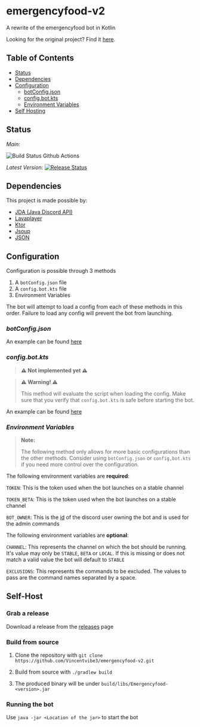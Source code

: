 ﻿# emergencyfood-v2

A rewrite of the emergencyfood bot in Kotlin

Looking for the original project? Find it [here](https://github.com/Vincentvibe3/EmergencyFoodBot).

## Table of Contents

* [Status](#Status)
* [Dependencies](#Dependencies)
* [Configuration](#Configuration)
  * [botConfig.json](#botConfigjson)
  * [config.bot.kts](#configbotkts)
  * [Environment Variables](#Environment-Variables)
* [Self Hosting](#Self-Host)

## Status

*Main:* 

![Build Status Github Actions](https://github.com/Vincentvibe3/emergencyfood-v2/actions/workflows/Build.yaml/badge.svg?branch=main) 
 
*Latest Version:*
[![Release Status](https://github.com/Vincentvibe3/emergencyfood-v2/actions/workflows/Release.yml/badge.svg)](https://github.com/Vincentvibe3/emergencyfood-v2/actions/workflows/Release.yml)

## Dependencies

This project is made possible by:

- [JDA (Java Discord API)](https://github.com/DV8FromTheWorld/JDA)
- [Lavaplayer](https://github.com/sedmelluq/lavaplayer)
- [Ktor](https://ktor.io/)
- [Jsoup](https://jsoup.org/)
- [JSON](https://github.com/stleary/JSON-java)

## Configuration

Configuration is possible through 3 methods

1. A `botConfig.json` file
2. A `config.bot.kts` file
3. Environment Variables

The bot will attempt to load a config from each of these methods in this order.
Failure to load any config will prevent the bot from launching. 

### *botConfig.json*

An example can be found [here](https://github.com/Vincentvibe3/emergencyfood-v2/blob/main/examples/botConfig.json)

### *config.bot.kts*

> **⚠ Not implemented yet ⚠**

>**⚠ Warning! ⚠**
> 
> This method will evaluate the script when loading the config.
> Make sure that you verify that `config.bot.kts` is safe before starting the bot.

An example can be found [here]()

### *Environment Variables*

> **Note:**
>
> The following method only allows for more basic configurations than the other methods.
> Consider using `botConfig.json` or `config,bot.kts` if you need more control over the configuration.


The following environment variables are **required**:

`TOKEN`: This is the token used when the bot launches on a stable channel

`TOKEN_BETA`: This is the token used when the bot launches on a stable channel

`BOT_OWNER`: This is the [id](https://support.discord.com/hc/en-us/articles/206346498-Where-can-I-find-my-User-Server-Message-ID-) of the discord user owning the bot and is used for the admin commands

The following environment variables are **optional**:

`CHANNEL`: This represents the channel on which the bot should be running. 
It's value may only be `STABLE`, `BETA` or `LOCAL`. 
If this is missing or does not match a valid value the bot will default to `STABLE`

`EXCLUSIONS`: This represents the commands to be excluded. The values to pass are the 
command names separated by a space.

## Self-Host
### Grab a release

Download a release from the [releases](https://github.com/Vincentvibe3/emergencyfood-v2/releases/latest) page

### Build from source
1. Clone the repository with ```git clone https://github.com/Vincentvibe3/emergencyfood-v2.git```

2. Build from source with ```./gradlew build```

3. The produced binary will be under ```build/libs/Emergencyfood-<version>.jar```

### Running the bot
Use ```java -jar <Location of the jar>``` to start the bot

